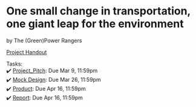 # One small change in transportation, one giant leap for the environment  
by The (Green)Power Rangers  
  
[Project Handout](https://github.com/Andrew-Chew/STA313W21-Project/files/6144655/Project_Handout.pdf)  
  
Tasks:  
✔️ [Project_Pitch](https://github.com/Andrew-Chew/STA313W21-Project/files/6144656/Project_Pitch_Handout.pdf): Due Mar 9, 11:59pm  
✔️ [Mock Design](https://github.com/Andrew-Chew/STA313W21-Project/files/6144653/Mock_Design_Handout.pdf): Due Mar 26, 11:59pm  
✔️ [Product](https://github.com/Andrew-Chew/STA313W21-Project/files/6144654/Product_Handout.pdf): Due Apr 16, 11:59pm  
✔️ [Report](https://github.com/Andrew-Chew/STA313W21-Project/files/6144657/Report_Handout.pdf): Due Apr 16, 11:59pm  
